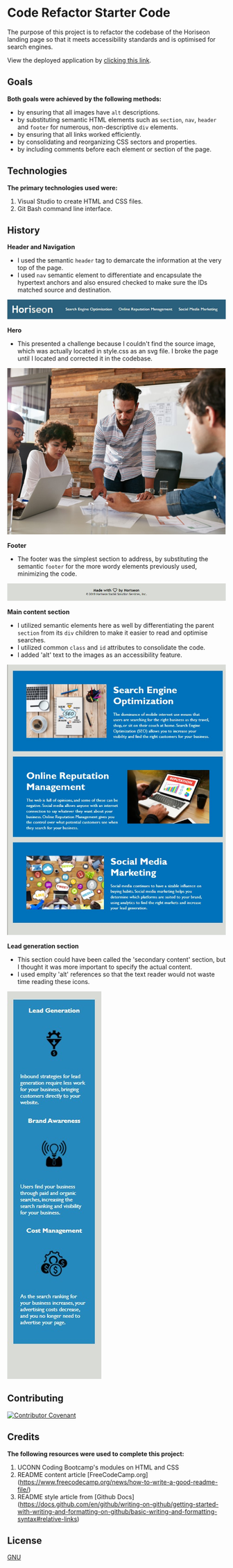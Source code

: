 # Code Refactor Starter Code

The purpose of this project is to refactor the codebase of the Horiseon landing page so that it meets accessibility standards and is optimised for search engines.

View the deployed application by [clicking this link](https://tresha-gaye.github.io/Horiseon-refactor/).

## Goals

**Both goals were achieved by the following methods:**
- by ensuring that all images have `alt` descriptions. 
- by substituting semantic HTML elements such as `section`, `nav`, `header` and `footer` for numerous, non-descriptive `div` elements. 
- by ensuring that all links worked efficiently. 
- by consolidating and reorganizing CSS sectors and properties. 
- by including comments before each element or section of the page.  

## Technologies

**The primary technologies used were:**
1. Visual Studio to create HTML and CSS files.
2. Git Bash command line interface. 

## History

**Header and Navigation**
- I used the semantic `header` tag to demarcate the information at the very top of the page. 
- I used `nav` semantic element to differentiate and encapsulate the hypertext anchors and also ensured checked to make sure the IDs matched source and destination. 

![Horiseon header and navigation bar](./assets/images/horiseon-header.jpg) 

**Hero**
- This presented a challenge because I couldn't find the source image, which was actually located in style.css as an svg file. I broke the page until I located and corrected it in the codebase.

![People in a meeting](./assets/images/hero-pic.jpg)

**Footer**
- The footer was the simplest section to address, by substituting the semantic `footer` for the more wordy elements previously used, minimizing the code. 

![Creator and copyright information](./assets/images/horiseon-footer.jpg)

**Main content section**
- I utilized semantic elements here as well by differentiating the parent `section` from its `div` children to make it easier to read and optimise searches. 
- I utilized common `class` and `id` attributes to consolidate the code.
- I added 'alt' text to the images as an accessibility feature.

![Features](./assets/images/main-content.jpg)

**Lead generation section**
- This section could have been called the 'secondary content' section, but I thought it was more important to specify the actual content. 
- I used emplty 'alt' references so that the text reader would not waste time reading these icons. 

![benefits](./assets/images/lead-gen.jpg)

## Contributing

[![Contributor Covenant](https://img.shields.io/badge/Contributor%20Covenant-2.1-4baaaa.svg)](code_of_conduct.md)

## Credits

**The following resources were used to complete this project:**
1. UCONN Coding Bootcamp's modules on HTML and CSS
2. README content article [FreeCodeCamp.org] (https://www.freecodecamp.org/news/how-to-write-a-good-readme-file/)
3. README style article from [Github Docs] (https://docs.github.com/en/github/writing-on-github/getting-started-with-writing-and-formatting-on-github/basic-writing-and-formatting-syntax#relative-links) 

## License
[GNU](https://opensource.org/licenses/GPL-3.0)
